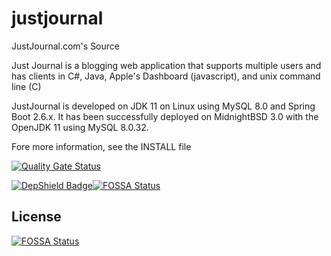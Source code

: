 justjournal
===========

JustJournal.com's Source

Just Journal is a blogging web application that supports multiple users and has clients in
C#, Java, Apple's Dashboard (javascript), and unix command line (C)

JustJournal is developed on JDK 11 on Linux
using MySQL 8.0 and Spring Boot 2.6.x.  It has been successfully
deployed on MidnightBSD 3.0 with the OpenJDK 11 using MySQL 8.0.32.

Fore more information, see the INSTALL file

[![Quality Gate Status](https://sonarcloud.io/api/project_badges/measure?project=com.justjournal%3Ajustjournal&metric=alert_status)](https://sonarcloud.io/summary/new_code?id=com.justjournal%3Ajustjournal)

[![DepShield Badge](https://depshield.sonatype.org/badges/laffer1/justjournal/depshield.svg)](https://depshield.github.io)[![FOSSA Status](https://app.fossa.io/api/projects/git%2Bgithub.com%2Flaffer1%2Fjustjournal.svg?type=shield)](https://app.fossa.io/projects/git%2Bgithub.com%2Flaffer1%2Fjustjournal?ref=badge_shield)


## License
[![FOSSA Status](https://app.fossa.io/api/projects/git%2Bgithub.com%2Flaffer1%2Fjustjournal.svg?type=large)](https://app.fossa.io/projects/git%2Bgithub.com%2Flaffer1%2Fjustjournal?ref=badge_large)
